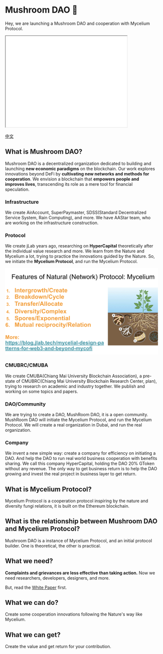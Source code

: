 # Mushroom DAO :mushroom:
Hey, we are launching a Mushroom DAO and cooperation with Mycelium Protocol.

<iframe src="mushroom-dao-banner.html" width="400" height="300"></iframe>

[中文](./README_zh.md)

## What is Mushroom DAO?

Mushroom DAO is a decentralized organization dedicated to building and launching **new economic paradigms** on the blockchain. Our work explores innovations beyond DeFi by **cultivating new networks and methods for cooperation**. We envision a blockchain that **empowers people and improves lives**, transcending its role as a mere tool for financial speculation.

### Infrastructure
We create AirAccount, SuperPaymaster, SDSS(Standard Decentralized Service System, Rain Computing), and more.
We have AAStar team, who are working on the infrastructure construction.


### Protocol
We create jLab years ago, researching on **HyperCapital** theoretically after the individual value research and more.
We learn from the Nature and Mycelium a lot, trying to practice the innovations guided by the Nature.
So, we initiate the **Mycelium Protocol**, and run the Mycelium Protocol.

![relations-in-nature](./protocol/relation1.png)

### CMUBRC/CMUBA
We create CMUBA(Chiang Mai University Blockchain Association), a pre-state of CMUBRC(Chiang Mai University Blockchain Research Center, plan), trying to research on academic and industry together.
We publish and working on some topics and papers.

### DAO/Community
We are trying to create a DAO, MushRoom DAO, it is a open community.
MushRoom DAO will initiate the Mycelium Protocol, and run the Mycelium Protocol.
We will create a real organization in Dubai, and run the real organization.

### Company
We invent a new simple way: create a company for efficiency on initiating a DAO.
And help the DAO to run real world business cooperation with benefits sharing.
We call this company HyperCapital, holding the DAO 20% GToken without any revenue.
The only way to get business return is to help the DAO growing and invest the real project in business layer to get return.

## What is Mycelium Protocol?
Mycelium Protocol is a cooperation protocol inspiring by the nature and diversity fungi relations, it is built on the Ethereum blockchain.

## What is the relationship between Mushroom DAO and Mycelium Protocol?
Mushroom DAO is a instance of Mycelium Protocol, and an initial protocol builder.
One is theoretical, the other is practical.

## What we need?
**Complaints and grievances are less effective than taking action.**
Now we need researchers, developers, designers, and more.

But, read the [White Paper](./whitepaper-en.md) first.

## What we can do?
Create some cooperation innovations following the Nature's way like Mycelium.

## What we can get?
Create the value and get return for your contribution.
